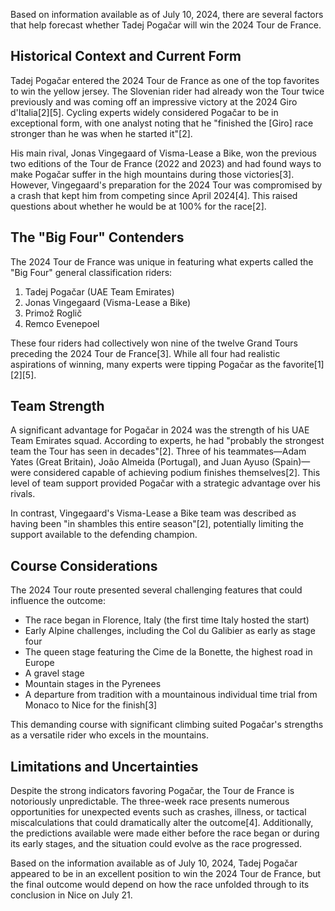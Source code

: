 Based on information available as of July 10, 2024, there are several factors that help forecast whether Tadej Pogačar will win the 2024 Tour de France.

## Historical Context and Current Form

Tadej Pogačar entered the 2024 Tour de France as one of the top favorites to win the yellow jersey. The Slovenian rider had already won the Tour twice previously and was coming off an impressive victory at the 2024 Giro d'Italia[2][5]. Cycling experts widely considered Pogačar to be in exceptional form, with one analyst noting that he "finished the [Giro] race stronger than he was when he started it"[2].

His main rival, Jonas Vingegaard of Visma-Lease a Bike, won the previous two editions of the Tour de France (2022 and 2023) and had found ways to make Pogačar suffer in the high mountains during those victories[3]. However, Vingegaard's preparation for the 2024 Tour was compromised by a crash that kept him from competing since April 2024[4]. This raised questions about whether he would be at 100% for the race[2].

## The "Big Four" Contenders

The 2024 Tour de France was unique in featuring what experts called the "Big Four" general classification riders:

1. Tadej Pogačar (UAE Team Emirates)
2. Jonas Vingegaard (Visma-Lease a Bike)
3. Primož Roglič
4. Remco Evenepoel

These four riders had collectively won nine of the twelve Grand Tours preceding the 2024 Tour de France[3]. While all four had realistic aspirations of winning, many experts were tipping Pogačar as the favorite[1][2][5].

## Team Strength

A significant advantage for Pogačar in 2024 was the strength of his UAE Team Emirates squad. According to experts, he had "probably the strongest team the Tour has seen in decades"[2]. Three of his teammates—Adam Yates (Great Britain), João Almeida (Portugal), and Juan Ayuso (Spain)—were considered capable of achieving podium finishes themselves[2]. This level of team support provided Pogačar with a strategic advantage over his rivals.

In contrast, Vingegaard's Visma-Lease a Bike team was described as having been "in shambles this entire season"[2], potentially limiting the support available to the defending champion.

## Course Considerations

The 2024 Tour route presented several challenging features that could influence the outcome:

- The race began in Florence, Italy (the first time Italy hosted the start)
- Early Alpine challenges, including the Col du Galibier as early as stage four
- The queen stage featuring the Cime de la Bonette, the highest road in Europe
- A gravel stage
- Mountain stages in the Pyrenees
- A departure from tradition with a mountainous individual time trial from Monaco to Nice for the finish[3]

This demanding course with significant climbing suited Pogačar's strengths as a versatile rider who excels in the mountains.

## Limitations and Uncertainties

Despite the strong indicators favoring Pogačar, the Tour de France is notoriously unpredictable. The three-week race presents numerous opportunities for unexpected events such as crashes, illness, or tactical miscalculations that could dramatically alter the outcome[4]. Additionally, the predictions available were made either before the race began or during its early stages, and the situation could evolve as the race progressed.

Based on the information available as of July 10, 2024, Tadej Pogačar appeared to be in an excellent position to win the 2024 Tour de France, but the final outcome would depend on how the race unfolded through to its conclusion in Nice on July 21.